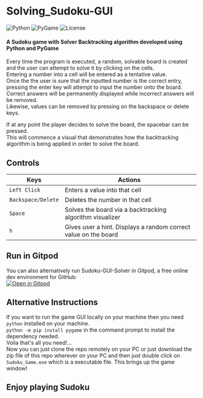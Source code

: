 # Solving_Sudoku-GUI
![Python][1] ![PyGame][2] ![License][3]

#### A Sudoku game with Solver Backtracking algorithm developed using Python and PyGame 
Every time the program is executed, a random, solvable board is created and the user can attempt to solve it by clicking on the cells.     
Entering a number into a cell will be entered as a tentative value.      
Once the the user is sure that the inputted number is the correct entry, pressing the enter key will attempt to input the number onto the board.      
Correct answers will be permanently displayed while incorrect answers will be removed.      
Likewise, values can be removed by pressing on the backspace or delete keys.     

If at any point the player decides to solve the board, the spacebar can be pressed.     
This will commence a visual that demonstrates how the backtracking algorithm
is being applied in order to solve the board.

## Controls
| Keys              | Actions                                                        |
|-------------------|----------------------------------------------------------------|
| `Left Click`      |Enters a value into that cell                                   |
| `Backspace/Delete`| Deletes the number in that cell                                |
| `Space`           | Solves the board via a backtracking algorithm visualizer       |
| `h`               | Gives user a hint. Displays a random correct value on the board|

## Run in Gitpod
You can also alternatively run Sudoku-GUI-Solver in Gitpod, a free online dev environment for GitHub:      
[![Open in Gitpod](https://gitpod.io/button/open-in-gitpod.svg)](https://gitpod.io/#https://github.com/SinisterSup/Solving_Sudoku-GUI/blob/main/game_GUI_Sudoku.py)

## Alternative Instructions    
If you want to run the game GUI locally on your machine then you need `python` installed on your machine.      
`python -m pip install pygame` in the command prompt to install the dependency needed.        
Voila that's all you need!...            
Now you can just clone the repo remotely on your PC or just download the zip file of this repo wherever on your PC and then just double click on `Sudoku_Game.exe` 
which is a executable file. This brings up the game window!
##  Enjoy playing Sudoku



[1]: https://img.shields.io/badge/Python-v3.10-informational 
[2]: https://img.shields.io/badge/PyGame-v2.1.2-green
[3]: https://img.shields.io/badge/license-MIT-orange
